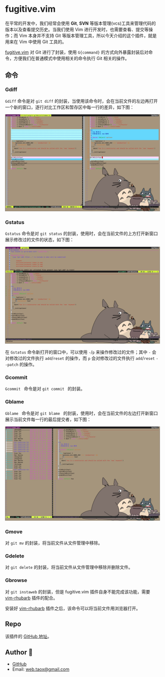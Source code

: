 # fugitive.vim

在平常的开发中，我们经常会使用 **Git**, **SVN** 等版本管理(vcs)工具来管理代码的版本以及查看提交历史。当我们使用 Vim 进行开发时，也需要查看、提交等操作；而 Vim 本身并不支持 Git 等版本管理工具，所以今天介绍的这个插件，就是用来在 Vim 中使用 Git 工具的。

[fugitive.vim](https://github.com/tpope/vim-fugitive) 对 Git 进行了封装，使用 `G{command}` 的方式向外暴露封装后对命令，方便我们在普通模式中使用相关的命令执行 Git 相关的操作。

## 命令

### Gdiff

`Gdiff` 命令是对 `git diff` 的封装，当使用该命令时，会在当前文件的左边再打开一个新的窗口，逐行对比工作区和暂存区中每一行的差异，如下图：

![](../images/fugitive-vim/gdiff.jpg)

### Gstatus

`Gstatus` 命令是对 `git status` 的封装，使用时，会在当前文件的上方打开新窗口展示修改过的文件的状态，如下图：

![](../images/fugitive-vim/gstatus.jpg)

在 `Gstatus` 命令新打开的窗口中，可以使用 `-`/`p` 来操作修改过的文件；其中 `-` 会对修改过的文件执行 `add`/`reset` 的操作，而 `p` 会对修改过的文件执行 `add`/`reset` `--patch` 的操作。

### Gcommit

`Gcommit ` 命令是对 `git commit ` 的封装。

### Gblame

`Gblame ` 命令是对 `git blame ` 的封装，使用时，会在当前文件的左边打开新窗口展示当前文件每一行的最后提交者，如下图：

![](../images/fugitive-vim/gblame.jpg)

### Gmove

对 `git mv` 的封装，将当前文件从文件管理中移除。

### Gdelete

对 `git delete` 的封装，将当前文件从文件管理中移除并删除文件。

### Gbrowse

对 `git instaweb` 的封装，但是 fugitive.vim 插件自身不能完成该功能，需要 [vim-rhubarb](https://github.com/tpope/vim-rhubarb) 插件的配合。

安装好 [vim-rhubarb](https://github.com/tpope/vim-rhubarb) 插件之后，该命令可以将当前文件用浏览器打开。

## Repo

该插件的 [GitHub 地址](https://github.com/tpope/vim-fugitive)。

## Author 🦑

* [GitHub](https://github.com/Tao-Quixote)
* Email: <web.taox@gmail.com>